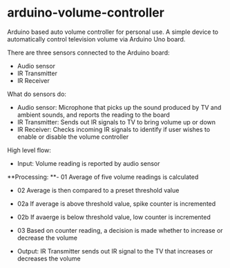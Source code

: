 # arduino-volume-controller
Arduino based auto volume controller for personal use. A simple device to automatically control television volume via Arduino Uno board.

There are three sensors connected to the Arduino board:
- Audio sensor
- IR Transmitter
- IR Receiver

What do sensors do:
- Audio sensor: Microphone that picks up the sound produced by TV and ambient sounds, and reports the reading to the board
- IR Transmitter: Sends out IR signals to TV to bring volume up or down
- IR Receiver: Checks incoming IR signals to identify if user wishes to enable or disable the volume controller

High level flow:
- Input: Volume reading is reported by audio sensor

**Processing:
**- 01 Average of five volume readings is calculated
- 02 Average is then compared to a preset threshold value
- 02a If average is above threshold value, spike counter is incremented
- 02b If avaerge is below threshold value, low counter is incremented
- 03 Based on counter reading, a decision is made whether to increase or decrease the volume

- Output: IR Transmitter sends out IR signal to the TV that increases or decreases the volume
